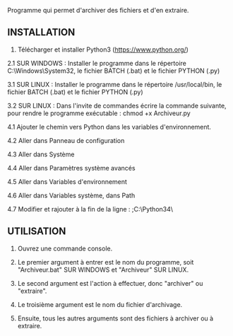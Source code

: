 ﻿Programme qui permet d'archiver des fichiers et d'en extraire.

INSTALLATION
-------------------------------------------------------------------------------
1. Télécharger et installer Python3 (https://www.python.org/)

2.1 SUR WINDOWS : Installer le programme dans le répertoire C:\Windows\System32,
    le fichier BATCH (.bat) et le fichier PYTHON (.py)

3.1 SUR LINUX : Installer le programme dans le répertoire /usr/local/bin,
    le fichier BATCH (.bat) et le fichier PYTHON (.py)

3.2 SUR LINUX : Dans l'invite de commandes écrire la commande suivante, pour
    rendre le programme exécutable : chmod +x Archiveur.py

4.1 Ajouter le chemin vers Python dans les variables d'environnement.

4.2 Aller dans Panneau de configuration

4.3 Aller dans Système

4.4 Aller dans Paramètres système avancés

4.5 Aller dans Variables d'environnement

4.6 Aller dans Variables système, dans Path

4.7 Modifier et rajouter à la fin de la ligne : ;C:\Python34\

UTILISATION
-------------------------------------------------------------------------------
1. Ouvrez une commande console.

2. Le premier argument à entrer est le nom du programme, soit "Archiveur.bat"
    SUR WINDOWS et "Archiveur" SUR LINUX.

3. Le second argument est l'action à effectuer, donc "archiver" ou "extraire".

4. Le troisième argument est le nom du fichier d'archivage.

5. Ensuite, tous les autres arguments sont des fichiers à archiver ou
    à extraire.